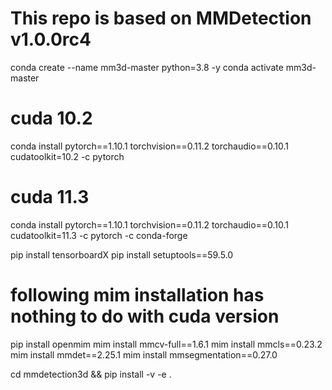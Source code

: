 # This repo is based on MMDetection v1.0.0rc4

conda create --name mm3d-master python=3.8 -y
conda activate mm3d-master

# cuda 10.2
conda install pytorch==1.10.1 torchvision==0.11.2 torchaudio==0.10.1 cudatoolkit=10.2 -c pytorch
# cuda 11.3
conda install pytorch==1.10.1 torchvision==0.11.2 torchaudio==0.10.1 cudatoolkit=11.3 -c pytorch -c conda-forge


pip install tensorboardX 
pip install setuptools==59.5.0

# following mim installation has nothing to do with cuda version
pip install openmim
mim install mmcv-full==1.6.1
mim install mmcls==0.23.2
mim install mmdet==2.25.1
mim install mmsegmentation==0.27.0


cd mmdetection3d && pip install -v -e .
